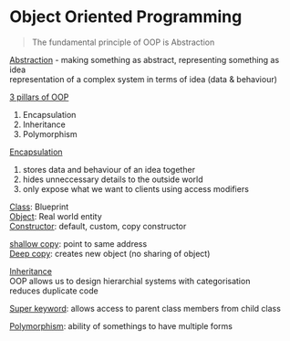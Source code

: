 # Object Oriented Programming

> The fundamental principle of OOP is Abstraction   

<ins>Abstraction</ins> - making something as abstract, representing something as idea     
representation of a complex system in terms of idea (data & behaviour)   

<ins>3 pillars of OOP</ins>   
1. Encapsulation    
2. Inheritance      
3. Polymorphism   


<ins>Encapsulation</ins>  
1. stores data and behaviour of an idea together
2. hides unneccessary details to the outside world
3. only expose what we want to clients using access modifiers


<ins>Class</ins>: Blueprint    
<ins>Object</ins>: Real world entity        
<ins>Constructor</ins>: default, custom, copy constructor   

<ins>shallow copy</ins>:  point to same address   
<ins>Deep copy</ins>: creates new object (no sharing of object)   

<ins>Inheritance</ins>    
OOP allows us to design hierarchial systems with categorisation         
reduces duplicate code        

<ins>Super keyword</ins>: allows access to parent class members from child class    

<ins>Polymorphism</ins>: ability of somethings to have multiple forms   


